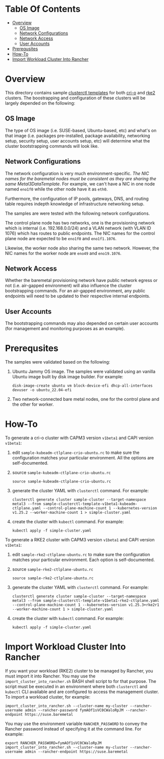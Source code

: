 # Table Of Contents

- [Overview](#overview)
  - [OS Image](#os_image)
  - [Network Configurations](#network_configurations)
  - [Network Access](#network_access)
  - [User Accounts](#user_accounts)
- [Prerequsites](#prerequisites)
- [How-To](#how_to)
- [Import Workload Cluster Into Rancher](#import_workload_cluster_into_rancher)

# Overview <a name="overview" />

This directory contains sample [clusterctl templates][clusterctl-templates] for
both [cri-o][cri-o] and [rke2][rke2] clusters. The boostrapping and
configuration of these clusters will be largely depended on the following:

## OS Image <a name="os_image" />

The type of OS image (i.e. SUSE-based, Ubuntu-based, etc) and what's on that
image (i.e. packages pre-installed, package availability, networking setup,
security setup, user accounts setup, etc) will determine what the cluster
bootstrapping commands will look like.

## Network Configurations <a name="network_configurations" />

The network configuration is very much environment-specific. *The NIC names
for the baremetal nodes must be consistent as they are sharing the same
Metal3DataTemplate*. For example, we can't have a NIC in one node named
`eno1f0` while the other node have it as `eth0`.

Furthermore, the configuration of IP pools, gateways, DNS, and routing table
requires indepth knowledge of infrastructure networking setup.

The samples are were tested with the following network configurations.

The control plane node has two networks, one is the provisioning network which
is internal (i.e. 192.168.0.0/24) and a VLAN network (with VLAN ID 1076) which
has routes to public endpoints. The NIC names for the control plane node are
expected to be `eno1f0` and `eno1f1.1076`.

Likewise, the worker node also sharing the same two network. However, the NIC
names for the worker node are `eno49` and `eno19.1076`.

## Network Access <a name="network_access" />

Whether the baremetal provisioning network have public network egress or not
(i.e. air-gapped environment) will also influence the cluster bootstrapping
commands. For an air-gapped environment, any public endpoints will need to be
updated to their respective internal endpoints.

## User Accounts <a name="user_accounts" />

The bootstrapping commands may also depended on certain user accounts (for
management and monitoring purposes as an example).

# Prerequsites <a name="prerequisites" />

The samples were validated based on the following:

1. Ubuntu Jammy OS image. The samples were validated using an vanilla Ubuntu
   image built by disk image builder. For example:

   ```console
   disk-image-create ubuntu vm block-device-efi dhcp-all-interfaces devuser -o ubuntu_22.04-efi
   ```
2. Two network-connected bare metal nodes, one for the control plane and the
   other for worker.

# How-To <a name="how_to" />

To generate a cri-o cluster with CAPM3 version `v1beta1` and CAPI version
`v1beta1`:

1. edit `sample-kubeadm-ctlplane-crio-ubuntu.rc` to make sure the configuration
   matches your particular environment. All the options are self-documented.

2. source `sample-kubeadm-ctlplane-crio-ubuntu.rc`

   ```console
   source sample-kubeadm-ctlplane-crio-ubuntu.rc
   ```

3. generate the cluster YAML with `clusterctl` command. For example:

   ```console 
   clusterctl generate cluster sample-cluster --target-namespace metal3 --from sample-clusterctl-template-v1beta1-kubeadm-ctlplane.yaml --control-plane-machine-count 1 --kubernetes-version v1.25.2 --worker-machine-count 1 > simple-cluster.yaml
   ```
4. create the cluster with `kubectl` command. For example:

   ```console
   kubectl apply -f simple-cluster.yaml
   ```

To generate a RKE2 cluster with CAPM3 version `v1beta1` and CAPI version
`v1beta1`:

1. edit `sample-rke2-ctlplane-ubuntu.rc` to make sure the configuration
   matches your particular environment. Each option is self-documented.

2. source `sample-rke2-ctlplane-ubuntu.rc`

   ```console
   source sample-rke2-ctlplane-ubuntu.rc
   ```

3. generate the cluster YAML with `clusterctl` command. For example:

   ```console 
   clusterctl generate cluster sample-cluster --target-namespace metal3 --from sample-clusterctl-template-v1beta1-rke2-ctlplane.yaml --control-plane-machine-count 1 --kubernetes-version v1.25.3+rke2r1 --worker-machine-count 1 > simple-cluster.yaml
   ```
4. create the cluster with `kubectl` command. For example:

   ```console
   kubectl apply -f simple-cluster.yaml
   ```

# Import Workload Cluster Into Rancher <a name="import_workload_cluster_into_rancher" />

If you want your workload (RKE2) cluster to be managed by Rancher, you must
import it into Rancher. You may use the `import_cluster_into_rancher.sh`
BASH shell script to for that purpose. The script must be executed in an
environment where both `clusterctl` and `kubectl` CLI available and are
configured to access the management cluster. To import a workload cluster,
for example:

```console
import_cluster_into_rancher.sh --cluster-name my-cluster --rancher-username admin --rancher-password fymAOf1sVC0CWaloRpJM --rancher-endpoint https://suse.baremetal
```
You may use the environment variable `RANCHER_PASSWORD` to convey the
Rancher password instead of specifying it at the command line. For example:

```console
export RANCHER_PASSWORD=fymAOf1sVC0CWaloRpJM
import_cluster_into_rancher.sh --cluster-name my-cluster --rancher-username admin --rancher-endpoint https://suse.baremetal
```

[clusterctl-templates]: https://cluster-api.sigs.k8s.io/clusterctl/commands/generate-cluster.html#alternative-source-for-cluster-templates
[cri-o]: https://cri-o.io/
[rke2]: https://docs.rke2.io/
